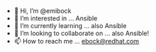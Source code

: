 - 👋 Hi, I’m @emibock
- 👀 I’m interested in ... Ansible
- 🌱 I’m currently learning ... also Ansible
- 💞️ I’m looking to collaborate on ... also Ansible!
- 📫 How to reach me ... ebock@redhat.com

<!---
emibock/emibock is a ✨ special ✨ repository because its `README.md` (this file) appears on your GitHub profile.
You can click the Preview link to take a look at your changes.
--->
